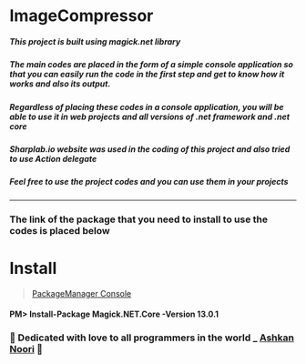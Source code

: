 # ImageCompressor

##### This project is built using magick.net library

##### The main codes are placed in the form of a simple console application so that you can easily run the code in the first step and get to know how it works and also its output.

##### Regardless of placing these codes in a console application, you will be able to use it in web projects and all versions of .net framework and .net core

##### Sharplab.io website was used in the coding of this project and also tried to use Action delegate

##### Feel free to use the project codes and you can use them in your projects

--------------------------------

### The link of the package that you need to install to use the codes is placed below
# Install

> [PackageManager Console]([https://www.nuget.org/packages/Magick.NET.Core])
#### PM> Install-Package Magick.NET.Core -Version 13.0.1


### :gift_heart: Dedicated with love to all programmers in the world _ [Ashkan Noori](https://ashkannoori.vercel.app) :gift_heart:

